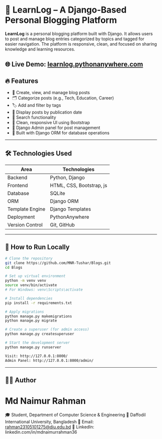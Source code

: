 # 📝 LearnLog – A Django-Based Personal Blogging Platform

**LearnLog** is a personal blogging platform built with Django. It allows users to post and manage blog entries categorized by topics and tagged for easier navigation. The platform is responsive, clean, and focused on sharing knowledge and learning resources.

🌐 **Live Demo:** [learnlog.pythonanywhere.com](https://learnlog.pythonanywhere.com)  
---

## 🔥 Features

- 📝 Create, view, and manage blog posts
- 🗂 Categorize posts (e.g., Tech, Education, Career)
- 🏷 Add and filter by tags
- 📅 Display posts by publication date
- 🔎 Search functionality
- 🎨 Clean, responsive UI using Bootstrap
- 🔐 Django Admin panel for post management
- 🧠 Built with Django ORM for database operations

---

## 🛠️ Technologies Used

| Area            | Technologies                             |
|-----------------|------------------------------------------|
| Backend         | Python, Django                           |
| Frontend        | HTML, CSS, Bootstrap, js                 |
| Database        | SQLite                                   |
| ORM             | Django ORM                               |
| Template Engine | Django Templates                         |
| Deployment      | PythonAnywhere                           |
| Version Control | Git, GitHub                              |

---

## 🚀 How to Run Locally

```bash
# Clone the repository
git clone https://github.com/MNR-Tushar/Blogs.git
cd Blogs

# Set up virtual environment
python -m venv venv
source venv/bin/activate
# For Windows: venv\Scripts\activate

# Install dependencies
pip install -r requirements.txt

# Apply migrations
python manage.py makemigrations
python manage.py migrate

# Create a superuser (for admin access)
python manage.py createsuperuser

# Start the development server
python manage.py runserver

Visit: http://127.0.0.1:8000/
Admin Panel: http://127.0.0.1:8000/admin/
```
---

## 👨‍💻 Author
# Md Naimur Rahman
🎓 Student, Department of Computer Science & Engineering
🏫 Daffodil International University, Bangladesh
📧 Email: rahman23105101275@diu.edu.bd
🔗 LinkedIn: linkedin.com/in/mdnaimurrahman36
